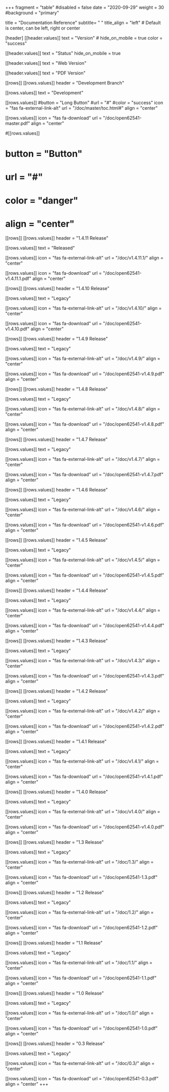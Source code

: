 +++
fragment = "table"
#disabled = false
date = "2020-09-29"
weight = 30
#background = "primary"


title = "Documentation Reference"
subtitle= " "
title_align = "left" # Default is center, can be left, right or center

[header]
  [[header.values]]
    text = "Version"
    # hide_on_mobile = true
    color = "success"

  [[header.values]]
    text = "Status"
    hide_on_mobile = true
    
  [[header.values]]
    text = "Web Version"

  [[header.values]]
    text = "PDF Version"

[[rows]]
  [[rows.values]]
    header = "Development Branch"

  [[rows.values]]
    text = "Development"

  [[rows.values]]
    #button = "Long Button"
    #url = "#"
    #color = "success"
    icon = "fas fa-external-link-alt"
    url = "/doc/master/toc.html#"
    align = "center"

  [[rows.values]]
    icon = "fas fa-download"
    url = "/doc/open62541-master.pdf"
    align = "center"

  #[[rows.values]]
  #  button = "Button"
  #  url = "#"
  #  color = "danger"
  #  align = "center"

[[rows]]
  [[rows.values]]
    header = "1.4.11 Release"

  [[rows.values]]
    text = "Released"

  [[rows.values]]
    icon = "fas fa-external-link-alt"
    url = "/doc/v1.4.11.1/"
    align = "center"

  [[rows.values]]
    icon = "fas fa-download"
    url = "/doc/open62541-v1.4.11.1.pdf"
    align = "center"

[[rows]]
  [[rows.values]]
    header = "1.4.10 Release"

  [[rows.values]]
    text = "Legacy"

  [[rows.values]]
    icon = "fas fa-external-link-alt"
    url = "/doc/v1.4.10/"
    align = "center"

  [[rows.values]]
    icon = "fas fa-download"
    url = "/doc/open62541-v1.4.10.pdf"
    align = "center"


[[rows]]
  [[rows.values]]
    header = "1.4.9 Release"

  [[rows.values]]
    text = "Legacy"

  [[rows.values]]
    icon = "fas fa-external-link-alt"
    url = "/doc/v1.4.9/"
    align = "center"

  [[rows.values]]
    icon = "fas fa-download"
    url = "/doc/open62541-v1.4.9.pdf"
    align = "center"

[[rows]]
  [[rows.values]]
    header = "1.4.8 Release"

  [[rows.values]]
    text = "Legacy"

  [[rows.values]]
    icon = "fas fa-external-link-alt"
    url = "/doc/v1.4.8/"
    align = "center"

  [[rows.values]]
    icon = "fas fa-download"
    url = "/doc/open62541-v1.4.8.pdf"
    align = "center"

[[rows]]
  [[rows.values]]
    header = "1.4.7 Release"

  [[rows.values]]
    text = "Legacy"

  [[rows.values]]
    icon = "fas fa-external-link-alt"
    url = "/doc/v1.4.7/"
    align = "center"

  [[rows.values]]
    icon = "fas fa-download"
    url = "/doc/open62541-v1.4.7.pdf"
    align = "center"

[[rows]]
  [[rows.values]]
    header = "1.4.6 Release"

  [[rows.values]]
    text = "Legacy"

  [[rows.values]]
    icon = "fas fa-external-link-alt"
    url = "/doc/v1.4.6/"
    align = "center"

  [[rows.values]]
    icon = "fas fa-download"
    url = "/doc/open62541-v1.4.6.pdf"
    align = "center"

[[rows]]
  [[rows.values]]
    header = "1.4.5 Release"

  [[rows.values]]
    text = "Legacy"

  [[rows.values]]
    icon = "fas fa-external-link-alt"
    url = "/doc/v1.4.5/"
    align = "center"

  [[rows.values]]
    icon = "fas fa-download"
    url = "/doc/open62541-v1.4.5.pdf"
    align = "center"

[[rows]]
  [[rows.values]]
    header = "1.4.4 Release"

  [[rows.values]]
    text = "Legacy"

  [[rows.values]]
    icon = "fas fa-external-link-alt"
    url = "/doc/v1.4.4/"
    align = "center"

  [[rows.values]]
    icon = "fas fa-download"
    url = "/doc/open62541-v1.4.4.pdf"
    align = "center"

[[rows]]
  [[rows.values]]
    header = "1.4.3 Release"

  [[rows.values]]
    text = "Legacy"

  [[rows.values]]
    icon = "fas fa-external-link-alt"
    url = "/doc/v1.4.3/"
    align = "center"

  [[rows.values]]
    icon = "fas fa-download"
    url = "/doc/open62541-v1.4.3.pdf"
    align = "center"

[[rows]]
  [[rows.values]]
    header = "1.4.2 Release"

  [[rows.values]]
    text = "Legacy"

  [[rows.values]]
    icon = "fas fa-external-link-alt"
    url = "/doc/v1.4.2/"
    align = "center"

  [[rows.values]]
    icon = "fas fa-download"
    url = "/doc/open62541-v1.4.2.pdf"
    align = "center"

[[rows]]
  [[rows.values]]
    header = "1.4.1 Release"

  [[rows.values]]
    text = "Legacy"

  [[rows.values]]
    icon = "fas fa-external-link-alt"
    url = "/doc/v1.4.1/"
    align = "center"

  [[rows.values]]
    icon = "fas fa-download"
    url = "/doc/open62541-v1.4.1.pdf"
    align = "center"

[[rows]]
  [[rows.values]]
    header = "1.4.0 Release"

  [[rows.values]]
    text = "Legacy"

  [[rows.values]]
    icon = "fas fa-external-link-alt"
    url = "/doc/v1.4.0/"
    align = "center"

  [[rows.values]]
    icon = "fas fa-download"
    url = "/doc/open62541-v1.4.0.pdf"
    align = "center"

[[rows]]
  [[rows.values]]
    header = "1.3 Release"

  [[rows.values]]
    text = "Legacy"

  [[rows.values]]
    icon = "fas fa-external-link-alt"
    url = "/doc/1.3/"
    align = "center"

  [[rows.values]]
    icon = "fas fa-download"
    url = "/doc/open62541-1.3.pdf"
    align = "center"

[[rows]]
  [[rows.values]]
    header = "1.2 Release"

  [[rows.values]]
    text = "Legacy"

  [[rows.values]]
    icon = "fas fa-external-link-alt"
    url = "/doc/1.2/"
    align = "center"

  [[rows.values]]
    icon = "fas fa-download"
    url = "/doc/open62541-1.2.pdf"
    align = "center"

[[rows]]
  [[rows.values]]
    header = "1.1 Release"

  [[rows.values]]
    text = "Legacy"

  [[rows.values]]
    icon = "fas fa-external-link-alt"
    url = "/doc/1.1/"
    align = "center"

  [[rows.values]]
    icon = "fas fa-download"
    url = "/doc/open62541-1.1.pdf"
    align = "center"
    
[[rows]]
  [[rows.values]]
    header = "1.0 Release"

  [[rows.values]]
    text = "Legacy"

  [[rows.values]]
    icon = "fas fa-external-link-alt"
    url = "/doc/1.0/"
    align = "center"

  [[rows.values]]
    icon = "fas fa-download"
    url = "/doc/open62541-1.0.pdf"
    align = "center"

 [[rows]]
  [[rows.values]]
    header = "0.3 Release"

  [[rows.values]]
    text = "Legacy"

  [[rows.values]]
    icon = "fas fa-external-link-alt"
    url = "/doc/0.3/"
    align = "center"

  [[rows.values]]
    icon = "fas fa-download"
    url = "/doc/open62541-0.3.pdf"
    align = "center"
+++